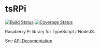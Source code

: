# tsRPi

[![Build Status](https://travis-ci.com/cyrusbuilt/tsRPi.svg?branch=master)](https://travis-ci.com/cyrusbuilt/tsRPi)
[![Coverage Status](https://coveralls.io/repos/github/cyrusbuilt/tsRPi/badge.svg?branch=master&service=github)](https://coveralls.io/github/cyrusbuilt/tsRPi?branch=master&service=github)

Raspberry Pi library for TypeScript / NodeJS.

See [API Documentation](https://cyrusbuilt.github.io/tsRPi/doc/globals.html)